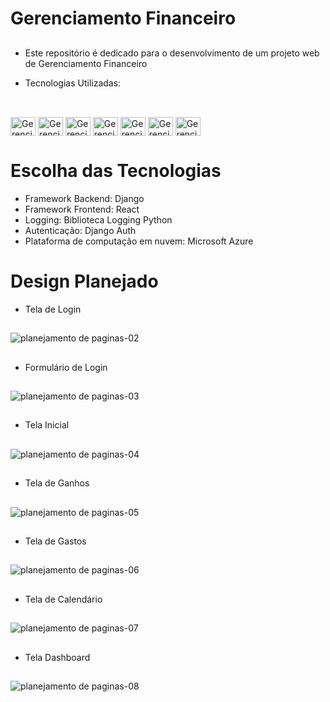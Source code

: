 # Gerenciamento Financeiro

##

- Este repositório é dedicado para o desenvolvimento de um projeto web de Gerenciamento Financeiro

- Tecnologias Utilizadas:

##

<div style="display: inline_block"><br>
  <img align="center" alt="Gerenciamento-React" height="30" width="40" src="https://cdn.jsdelivr.net/gh/devicons/devicon@latest/icons/react/react-original.svg"">
  <img align="center" alt="Gerenciamento-Django" height="30" width="40" src="https://cdn.jsdelivr.net/gh/devicons/devicon@latest/icons/django/django-plain.svg">
  <img align="center" alt="Gerenciamento-Django-Rest-Framework" height="30" width="40" src="https://cdn.jsdelivr.net/gh/devicons/devicon@latest/icons/djangorest/djangorest-original.svg">
  <img align="center" alt="Gerenciamento-SQLite" height="30" width="40" src="https://cdn.jsdelivr.net/gh/devicons/devicon@latest/icons/sqlite/sqlite-original.svg">
  <img align="center" alt="Gerenciamento-HTML" height="30" width="40" src="https://cdn.jsdelivr.net/gh/devicons/devicon/icons/html5/html5-original.svg">
  <img align="center" alt="Gerenciamento-CSS3" height="30" width="40" src="https://cdn.jsdelivr.net/gh/devicons/devicon@latest/icons/css3/css3-plain-wordmark.svg">
  <img align="center" alt="Gerenciamento-Javascript" height="30" width="40" src="https://cdn.jsdelivr.net/gh/devicons/devicon@latest/icons/javascript/javascript-original.svg">
</div>

## 

# Escolha das Tecnologias

- Framework Backend: Django
- Framework Frontend: React
- Logging: Biblioteca Logging Python
- Autenticação: Django Auth
- Plataforma de computação em nuvem: Microsoft Azure

# Design Planejado

- Tela de Login

## 

![planejamento de paginas-02](https://github.com/user-attachments/assets/c2a1a167-ec9d-4a2d-ac58-df801b66ec39)

##

- Formulário de Login

##

![planejamento de paginas-03](https://github.com/user-attachments/assets/e1c06c73-a0f3-4a8b-87f4-3b4cad9b1d17)

##

- Tela Inicial

##

![planejamento de paginas-04](https://github.com/user-attachments/assets/38876adc-c8ca-4341-803c-6de99fead487)

##

- Tela de Ganhos

##

![planejamento de paginas-05](https://github.com/user-attachments/assets/7c68ad35-1f7b-4bac-b9d2-8039fd510ae2)

##

- Tela de Gastos

##

![planejamento de paginas-06](https://github.com/user-attachments/assets/cfc02e92-13a3-43a2-988d-e1ba39f1be70)

##

- Tela de Calendário

## 

![planejamento de paginas-07](https://github.com/user-attachments/assets/b5345a44-ffb9-4121-b3b5-9ccf0650e169)

##

- Tela Dashboard

##

![planejamento de paginas-08](https://github.com/user-attachments/assets/16e2dab3-d60e-471b-a889-0005f07edd42)

##

